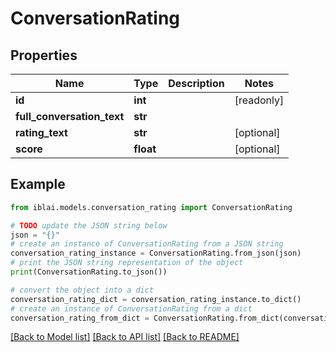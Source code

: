# ConversationRating


## Properties

Name | Type | Description | Notes
------------ | ------------- | ------------- | -------------
**id** | **int** |  | [readonly] 
**full_conversation_text** | **str** |  | 
**rating_text** | **str** |  | [optional] 
**score** | **float** |  | [optional] 

## Example

```python
from iblai.models.conversation_rating import ConversationRating

# TODO update the JSON string below
json = "{}"
# create an instance of ConversationRating from a JSON string
conversation_rating_instance = ConversationRating.from_json(json)
# print the JSON string representation of the object
print(ConversationRating.to_json())

# convert the object into a dict
conversation_rating_dict = conversation_rating_instance.to_dict()
# create an instance of ConversationRating from a dict
conversation_rating_from_dict = ConversationRating.from_dict(conversation_rating_dict)
```
[[Back to Model list]](../README.md#documentation-for-models) [[Back to API list]](../README.md#documentation-for-api-endpoints) [[Back to README]](../README.md)


